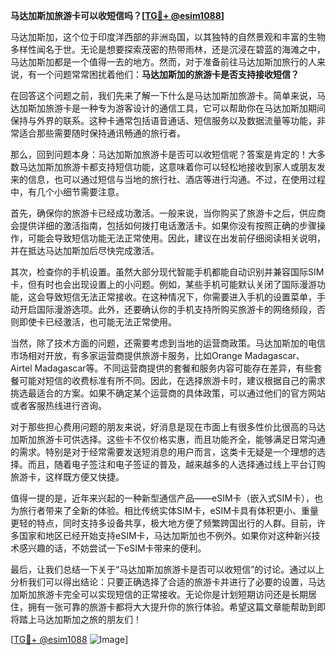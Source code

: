 **马达加斯加旅游卡可以收短信吗？[[TG💪+ @esim1088](https://t.me/s/esim1088)]**

马达加斯加，这个位于印度洋西部的非洲岛国，以其独特的自然景观和丰富的生物多样性闻名于世。无论是想要探索茂密的热带雨林，还是沉浸在碧蓝的海滩之中，马达加斯加都是一个值得一去的地方。然而，对于准备前往马达加斯加旅行的人来说，有一个问题常常困扰着他们：**马达加斯加的旅游卡是否支持接收短信？**

在回答这个问题之前，我们先来了解一下什么是马达加斯加旅游卡。简单来说，马达加斯加旅游卡是一种专为游客设计的通信工具，它可以帮助你在马达加斯加期间保持与外界的联系。这种卡通常包括语音通话、短信服务以及数据流量等功能，非常适合那些需要随时保持通讯畅通的旅行者。

那么，回到问题本身：马达加斯加旅游卡是否可以收短信呢？答案是肯定的！大多数马达加斯加旅游卡都支持短信功能，这意味着你可以轻松地接收到家人或朋友发来的信息，也可以通过短信与当地的旅行社、酒店等进行沟通。不过，在使用过程中，有几个小细节需要注意。

首先，确保你的旅游卡已经成功激活。一般来说，当你购买了旅游卡之后，供应商会提供详细的激活指南，包括如何拨打电话激活卡。如果你没有按照正确的步骤操作，可能会导致短信功能无法正常使用。因此，建议在出发前仔细阅读相关说明，并在抵达马达加斯加后尽快完成激活。

其次，检查你的手机设置。虽然大部分现代智能手机都能自动识别并兼容国际SIM卡，但有时也会出现设置上的小问题。例如，某些手机可能默认关闭了国际漫游功能，这会导致短信无法正常接收。在这种情况下，你需要进入手机的设置菜单，手动开启国际漫游选项。此外，还要确认你的手机支持所购买旅游卡的网络频段，否则即使卡已经激活，也可能无法正常使用。

当然，除了技术方面的问题，还需要考虑到当地的运营商政策。马达加斯加的电信市场相对开放，有多家运营商提供旅游卡服务，比如Orange Madagascar、Airtel Madagascar等。不同运营商提供的套餐和服务内容可能存在差异，有些套餐可能对短信的收费标准有所不同。因此，在选择旅游卡时，建议根据自己的需求挑选最适合的方案。如果不确定某个运营商的具体政策，可以通过他们的官方网站或者客服热线进行咨询。

对于那些担心费用问题的朋友来说，好消息是现在市面上有很多性价比很高的马达加斯加旅游卡可供选择。这些卡不仅价格实惠，而且功能齐全，能够满足日常沟通的需求。特别是对于经常需要发送短消息的用户而言，这类卡无疑是一个理想的选择。而且，随着电子签注和电子签证的普及，越来越多的人选择通过线上平台订购旅游卡，这样既方便又快捷。

值得一提的是，近年来兴起的一种新型通信产品——eSIM卡（嵌入式SIM卡），也为旅行者带来了全新的体验。相比传统实体SIM卡，eSIM卡具有体积更小、重量更轻的特点，同时支持多设备共享，极大地方便了频繁跨国出行的人群。目前，许多国家和地区已经开始支持eSIM卡，马达加斯加也不例外。如果你对这种新兴技术感兴趣的话，不妨尝试一下eSIM卡带来的便利。

最后，让我们总结一下关于“马达加斯加旅游卡是否可以收短信”的讨论。通过以上分析我们可以得出结论：只要正确选择了合适的旅游卡并进行了必要的设置，马达加斯加旅游卡完全可以实现短信的正常接收。无论你是计划短期访问还是长期居住，拥有一张可靠的旅游卡都将大大提升你的旅行体验。希望这篇文章能帮助到即将踏上马达加斯加之旅的朋友们！

[[TG💪+ @esim1088](https://t.me/s/esim1088) ![Image](https://i.postimg.cc/4NQfJmqS/Snipaste-2025-05-13-00-14-12.png)]